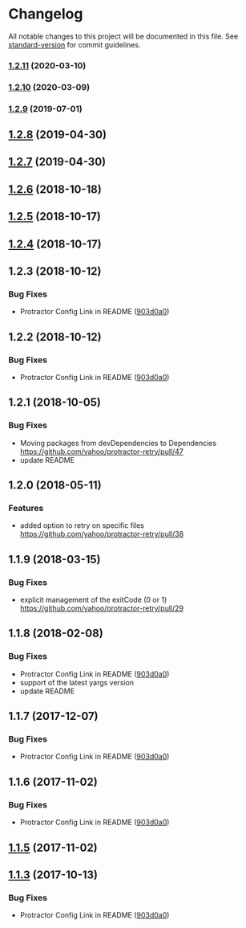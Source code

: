 # Changelog

All notable changes to this project will be documented in this file. See [standard-version](https://github.com/conventional-changelog/standard-version) for commit guidelines.

### [1.2.11](https://github.com/yahoo/Protractor-retry/compare/v1.2.10...v1.2.11) (2020-03-10)



### [1.2.10](https://github.com/yahoo/Protractor-retry/compare/v1.2.9...v1.2.10) (2020-03-09)



### [1.2.9](https://github.com/yahoo/Protractor-retry/compare/v1.2.8...v1.2.9) (2019-07-01)



<a name="1.2.8"></a>
## [1.2.8](https://github.com/yahoo/Protractor-retry/compare/v1.2.6...v1.2.8) (2019-04-30)



<a name="1.2.7"></a>
## [1.2.7](https://github.com/yahoo/Protractor-retry/compare/v1.2.6...v1.2.7) (2019-04-30)



<a name="1.2.6"></a>
## [1.2.6](https://github.com/yahoo/Protractor-retry/compare/v1.2.3...v1.2.6) (2018-10-18)



<a name="1.2.5"></a>
## [1.2.5](https://github.com/yahoo/Protractor-retry/compare/v1.2.4...v1.2.5) (2018-10-17)



<a name="1.2.4"></a>
## [1.2.4](https://github.com/yahoo/Protractor-retry/compare/v1.2.3...v1.2.4) (2018-10-17)



<a name="1.2.3"></a>
## 1.2.3 (2018-10-12)


### Bug Fixes

* Protractor Config Link in README ([903d0a0](https://github.com/yahoo/Protractor-retry/commit/903d0a0))



<a name="1.2.2"></a>
## 1.2.2 (2018-10-12)


### Bug Fixes

* Protractor Config Link in README ([903d0a0](https://github.com/yahoo/Protractor-retry/commit/903d0a0))



<a name="1.2.1"></a>
## 1.2.1 (2018-10-05)


### Bug Fixes

* Moving packages from devDependencies to Dependencies https://github.com/yahoo/protractor-retry/pull/47
* update README

<a name="1.2.0"></a>
## 1.2.0 (2018-05-11)


### Features

* added option to retry on specific files https://github.com/yahoo/protractor-retry/pull/38


<a name="1.1.9"></a>
## 1.1.9 (2018-03-15)


### Bug Fixes

* explicit management of the exitCode (0 or 1) https://github.com/yahoo/protractor-retry/pull/29


<a name="1.1.8"></a>
## 1.1.8 (2018-02-08)


### Bug Fixes

* Protractor Config Link in README ([903d0a0](https://github.com/yahoo/Protractor-retry/commit/903d0a0))
* support of the latest yargs version
* update README


<a name="1.1.7"></a>
## 1.1.7 (2017-12-07)


### Bug Fixes

* Protractor Config Link in README ([903d0a0](https://github.com/yahoo/Protractor-retry/commit/903d0a0))



<a name="1.1.6"></a>
## 1.1.6 (2017-11-02)


### Bug Fixes

* Protractor Config Link in README ([903d0a0](https://github.com/yahoo/Protractor-retry/commit/903d0a0))



<a name="1.1.5"></a>
## [1.1.5](https://github.com/yahoo/Protractor-retry/compare/v1.1.4...v1.1.5) (2017-11-02)



<a name="1.1.3"></a>
## [1.1.3](https://github.com/yahoo/Protractor-retry/compare/v1.1.1...v1.1.3) (2017-10-13)


### Bug Fixes

* Protractor Config Link in README ([903d0a0](https://github.com/yahoo/Protractor-retry/commit/903d0a0))
